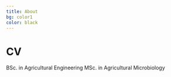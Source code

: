 ```yaml
---
title: About
bg: color1
color: black
---
```


# CV

BSc. in Agricultural Engineering
MSc. in Agricultural Microbiology
